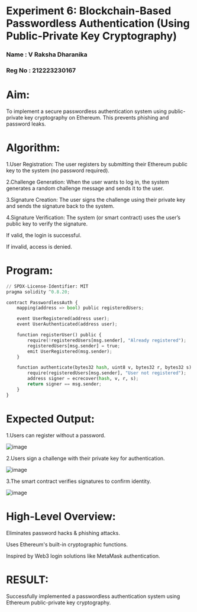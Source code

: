 # Experiment 6: Blockchain-Based Passwordless Authentication (Using Public-Private Key Cryptography)
### Name   : V Raksha Dharanika
### Reg No : 212223230167
# Aim:
To implement a secure passwordless authentication system using public-private key cryptography on Ethereum. This prevents phishing and password leaks.

# Algorithm:
1.User Registration:
The user registers by submitting their Ethereum public key to the system (no password required).

2.Challenge Generation:
When the user wants to log in, the system generates a random challenge message and sends it to the user.

3.Signature Creation:
The user signs the challenge using their private key and sends the signature back to the system.

4.Signature Verification:
The system (or smart contract) uses the user’s public key to verify the signature.

 If valid, the login is successful.

 If invalid, access is denied.


# Program:
```py
// SPDX-License-Identifier: MIT
pragma solidity ^0.8.20;

contract PasswordlessAuth {
    mapping(address => bool) public registeredUsers;

    event UserRegistered(address user);
    event UserAuthenticated(address user);

    function registerUser() public {
        require(!registeredUsers[msg.sender], "Already registered");
        registeredUsers[msg.sender] = true;
        emit UserRegistered(msg.sender);
    }

    function authenticate(bytes32 hash, uint8 v, bytes32 r, bytes32 s) public view returns (bool) {
        require(registeredUsers[msg.sender], "User not registered");
        address signer = ecrecover(hash, v, r, s);
        return signer == msg.sender;
    }
}
```

# Expected Output:

1.Users can register without a password.

![image](https://github.com/user-attachments/assets/7324a859-75ec-4c7d-88d9-e555853215f2)

2.Users sign a challenge with their private key for authentication.

![image](https://github.com/user-attachments/assets/c2f2af30-fe7e-41d8-becb-ce6351d9cca5)

3.The smart contract verifies signatures to confirm identity.

![image](https://github.com/user-attachments/assets/e65eafbc-86c7-4106-a28b-d32c5cafb499)


# High-Level Overview:
Eliminates password hacks & phishing attacks.


Uses Ethereum's built-in cryptographic functions.


Inspired by Web3 login solutions like MetaMask authentication.

# RESULT: 
Successfully implemented a passwordless authentication system using Ethereum public-private key cryptography.

